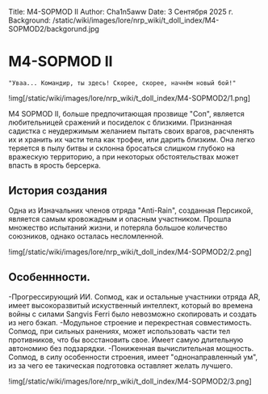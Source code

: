 Title: M4-SOPMOD II
Author: Cha1n5aww
Date: 3 Сентября 2025 г.
Background: /static/wiki/images/lore/nrp_wiki/t_doll_index/M4-SOPMOD2/backgorund.jpg

# M4-SOPMOD II
```
"Уваа... Командир, ты здесь! Скорее, скорее, начнём новый бой!"
```
!img[/static/wiki/images/lore/nrp_wiki/t_doll_index/M4-SOPMOD2/1.png]

M4 SOPMOD II, больше предпочитающая прозвище "Соп", является любительницей сражений и посиделок с близкими. Признанная садистка с неудержимым желанием пытать своих врагов, расчленять их и хранить их части тела как трофеи, или дарить близким. Она легко теряется в пылу битвы и склонна бросаться слишком глубоко на вражескую территорию, а при некоторых обстоятельствах может впасть в ярость берсерка.

## История создания
Одна из Изначальних членов отряда "Anti-Rain", созданная Персикой, является самым кровожадным и опасным участником. Прошла множество испытаний жизни, и потеряла большое количество союзников, однако осталась несломленной.

!img[/static/wiki/images/lore/nrp_wiki/t_doll_index/M4-SOPMOD2/2.png]

## Особеннности.
-Прогрессирующий ИИ. Сопмод, как и остальные участники отряда AR, имеет высокоразвитый искуственный интеллект, который во времена войны с силами Sangvis Ferri было невозможно скопировать и создать из него бэкап.
-Модульное строение и перекрестная совместимость. Сопмод, при сильных ранениях, может использовать части тел противников, что бы восстановить свое. Имеет самую длительную автономию без подзарядки.
-Пониженная вычислительная мощность. Сопмод, в силу особенности строения, имеет "однонаправленный ум", из за чего ее такическая подготовка оставляет желать лучшего.

!img[/static/wiki/images/lore/nrp_wiki/t_doll_index/M4-SOPMOD2/3.png]
